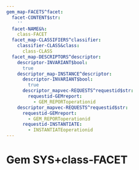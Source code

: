 ```yaml
---
gem_map-FACETS^facet:
  facet-CONTENT$str:
    ''
  facet-NAME&%:
    class-FACET
  facet_map-CLASSIFIERS^classifier:
    classifier-CLASS&class:
      class-CLASS
  facet_map-DESCRIPTORS^descriptor:
    descriptor-INVARIANT$bool:
      true
    descriptor_map-INSTANCE^descriptor:
      descriptor-INVARIANT$bool:
        true
      descriptor_mapvec-REQUESTS^requestid$str:
        requestid-GEMreport:
          - GEM_REPORToperationid
    descriptor_mapvec-REQUESTS^requestid$str:
      requestid-GEMreport:
        - GEM_REPORToperationid
      requestid-INSTANTIATE:
        - INSTANTIATEoperationid
---
```

# Gem SYS+class-FACET


